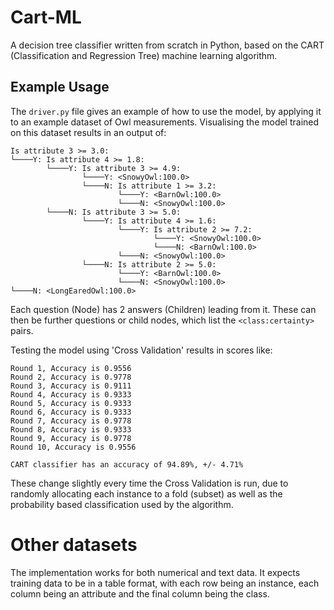 # Cart-ML

A decision tree classifier written from scratch in Python, based on the CART (Classification and Regression Tree) machine learning algorithm.

## Example Usage
The `driver.py` file gives an example of how to use the model, by applying it to an example dataset of Owl measurements. Visualising the model trained on this dataset results in an output of:
```
Is attribute 3 >= 3.0:
└────Y: Is attribute 4 >= 1.8:
        └────Y: Is attribute 3 >= 4.9:
                └────Y: <SnowyOwl:100.0>
                └────N: Is attribute 1 >= 3.2:
                        └────Y: <BarnOwl:100.0>
                        └────N: <SnowyOwl:100.0>
        └────N: Is attribute 3 >= 5.0:
                └────Y: Is attribute 4 >= 1.6:
                        └────Y: Is attribute 2 >= 7.2:
                                └────Y: <SnowyOwl:100.0>
                                └────N: <BarnOwl:100.0>
                        └────N: <SnowyOwl:100.0>
                └────N: Is attribute 2 >= 5.0:
                        └────Y: <BarnOwl:100.0>
                        └────N: <SnowyOwl:100.0>
└────N: <LongEaredOwl:100.0>
```
Each question (Node) has 2 answers (Children) leading from it. These can then be further questions or child nodes, which list the `<class:certainty>` pairs.

Testing the model using 'Cross Validation' results in scores like:
```
Round 1, Accuracy is 0.9556
Round 2, Accuracy is 0.9778
Round 3, Accuracy is 0.9111
Round 4, Accuracy is 0.9333
Round 5, Accuracy is 0.9333
Round 6, Accuracy is 0.9333
Round 7, Accuracy is 0.9778
Round 8, Accuracy is 0.9333
Round 9, Accuracy is 0.9778
Round 10, Accuracy is 0.9556

CART classifier has an accuracy of 94.89%, +/- 4.71%
```
These change slightly every time the Cross Validation is run, due to randomly allocating each instance to a fold (subset) as well as the probability based classification used by the algorithm.

# Other datasets
The implementation works for both numerical and text data. It expects training data to be in a table format, with each row being an instance, each column being an attribute and the final column being the class.
